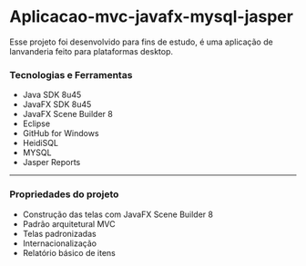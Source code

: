 # Aplicacao-mvc-javafx-mysql-jasper

Esse projeto foi desenvolvido para fins de estudo, é uma aplicação de lanvanderia feito para plataformas desktop.

<h3>Tecnologias e Ferramentas</h3>
<ul>
  <li>Java SDK 8u45</li>
  <li>JavaFX SDK 8u45</li>
  <li>JavaFX Scene Builder 8</li>
  <li>Eclipse</li>
  <li>GitHub for Windows</li>
  <li>HeidiSQL</li>
  <li>MYSQL</li>
  <li>Jasper Reports</li>
</ul>
<hr>
<h3>Propriedades do projeto</h3>
<ul>
  <li>Construção das telas com JavaFX Scene Builder 8</li>
  <li>Padrão arquitetural MVC</li>
  <li>Telas padronizadas</li>
  <li>Internacionalização</li>
  <li>Relatório básico de itens</li>
<ul>
